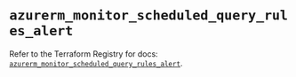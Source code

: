# `azurerm_monitor_scheduled_query_rules_alert`

Refer to the Terraform Registry for docs: [`azurerm_monitor_scheduled_query_rules_alert`](https://registry.terraform.io/providers/hashicorp/azurerm/4.46.0/docs/resources/monitor_scheduled_query_rules_alert).
